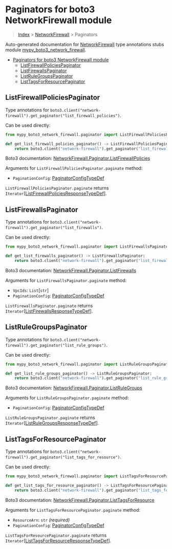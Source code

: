 # Paginators for boto3 NetworkFirewall module

> [Index](..) > [NetworkFirewall](.) > Paginators

Auto-generated documentation for
[NetworkFirewall](https://boto3.amazonaws.com/v1/documentation/api/1.17.71/reference/services/network-firewall.html#NetworkFirewall)
type annotations stubs module
[mypy_boto3_network_firewall](https://pypi.org/project/mypy-boto3-network-firewall/).

- [Paginators for boto3 NetworkFirewall module](#paginators-for-boto3-networkfirewall-module)
  - [ListFirewallPoliciesPaginator](#listfirewallpoliciespaginator)
  - [ListFirewallsPaginator](#listfirewallspaginator)
  - [ListRuleGroupsPaginator](#listrulegroupspaginator)
  - [ListTagsForResourcePaginator](#listtagsforresourcepaginator)

## ListFirewallPoliciesPaginator

Type annotations for
`boto3.client("network-firewall").get_paginator("list_firewall_policies")`.

Can be used directly:

```python
from mypy_boto3_network_firewall.paginator import ListFirewallPoliciesPaginator

def get_list_firewall_policies_paginator() -> ListFirewallPoliciesPaginator:
    return boto3.client("network-firewall").get_paginator("list_firewall_policies")
```

Boto3 documentation:
[NetworkFirewall.Paginator.ListFirewallPolicies](https://boto3.amazonaws.com/v1/documentation/api/1.17.71/reference/services/network-firewall.html#NetworkFirewall.Paginator.ListFirewallPolicies)

Arguments for `ListFirewallPoliciesPaginator.paginate` method:

- `PaginationConfig`:
  [PaginatorConfigTypeDef](./type_defs.md#paginatorconfigtypedef)

`ListFirewallPoliciesPaginator.paginate` returns
`Iterator`\[[ListFirewallPoliciesResponseTypeDef](./type_defs.md#listfirewallpoliciesresponsetypedef)\].

## ListFirewallsPaginator

Type annotations for
`boto3.client("network-firewall").get_paginator("list_firewalls")`.

Can be used directly:

```python
from mypy_boto3_network_firewall.paginator import ListFirewallsPaginator

def get_list_firewalls_paginator() -> ListFirewallsPaginator:
    return boto3.client("network-firewall").get_paginator("list_firewalls")
```

Boto3 documentation:
[NetworkFirewall.Paginator.ListFirewalls](https://boto3.amazonaws.com/v1/documentation/api/1.17.71/reference/services/network-firewall.html#NetworkFirewall.Paginator.ListFirewalls)

Arguments for `ListFirewallsPaginator.paginate` method:

- `VpcIds`: `List`\[`str`\]
- `PaginationConfig`:
  [PaginatorConfigTypeDef](./type_defs.md#paginatorconfigtypedef)

`ListFirewallsPaginator.paginate` returns
`Iterator`\[[ListFirewallsResponseTypeDef](./type_defs.md#listfirewallsresponsetypedef)\].

## ListRuleGroupsPaginator

Type annotations for
`boto3.client("network-firewall").get_paginator("list_rule_groups")`.

Can be used directly:

```python
from mypy_boto3_network_firewall.paginator import ListRuleGroupsPaginator

def get_list_rule_groups_paginator() -> ListRuleGroupsPaginator:
    return boto3.client("network-firewall").get_paginator("list_rule_groups")
```

Boto3 documentation:
[NetworkFirewall.Paginator.ListRuleGroups](https://boto3.amazonaws.com/v1/documentation/api/1.17.71/reference/services/network-firewall.html#NetworkFirewall.Paginator.ListRuleGroups)

Arguments for `ListRuleGroupsPaginator.paginate` method:

- `PaginationConfig`:
  [PaginatorConfigTypeDef](./type_defs.md#paginatorconfigtypedef)

`ListRuleGroupsPaginator.paginate` returns
`Iterator`\[[ListRuleGroupsResponseTypeDef](./type_defs.md#listrulegroupsresponsetypedef)\].

## ListTagsForResourcePaginator

Type annotations for
`boto3.client("network-firewall").get_paginator("list_tags_for_resource")`.

Can be used directly:

```python
from mypy_boto3_network_firewall.paginator import ListTagsForResourcePaginator

def get_list_tags_for_resource_paginator() -> ListTagsForResourcePaginator:
    return boto3.client("network-firewall").get_paginator("list_tags_for_resource")
```

Boto3 documentation:
[NetworkFirewall.Paginator.ListTagsForResource](https://boto3.amazonaws.com/v1/documentation/api/1.17.71/reference/services/network-firewall.html#NetworkFirewall.Paginator.ListTagsForResource)

Arguments for `ListTagsForResourcePaginator.paginate` method:

- `ResourceArn`: `str` *(required)*
- `PaginationConfig`:
  [PaginatorConfigTypeDef](./type_defs.md#paginatorconfigtypedef)

`ListTagsForResourcePaginator.paginate` returns
`Iterator`\[[ListTagsForResourceResponseTypeDef](./type_defs.md#listtagsforresourceresponsetypedef)\].
